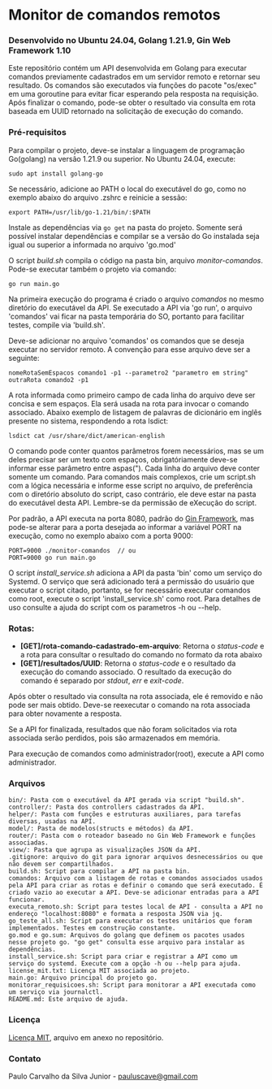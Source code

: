 # Monitor de comandos remotos
### Desenvolvido no Ubuntu 24.04, Golang 1.21.9, Gin Web Framework 1.10

Este repositório contém um API desenvolvida em Golang para executar comandos previamente cadastrados em um servidor remoto e retornar seu resultado. Os comandos são executados via funções do pacote "os/exec" em uma goroutine para evitar ficar esperando pela resposta na requisição. Após finalizar o comando, pode-se obter o resultado via consulta em rota baseada em UUID retornado na solicitação de execução do comando.

### Pré-requisitos
Para compilar o projeto, deve-se instalar a linguagem de programação Go(golang) na versão 1.21.9 ou superior. No Ubuntu 24.04, execute:
```
sudo apt install golang-go
```
Se necessário, adicione ao PATH o local do executável do go, como no exemplo abaixo do arquivo .zshrc e reinicie a sessão:
```
export PATH=/usr/lib/go-1.21/bin/:$PATH
```
Instale as dependências via `go get` na pasta do projeto. Somente será possível instalar dependências e compilar se a versão do Go instalada seja igual ou superior a informada no arquivo 'go.mod'

O script *build.sh* compila o código na pasta bin, arquivo *monitor-comandos*. Pode-se executar também o projeto via comando:
```
go run main.go
```

Na primeira execução do programa é criado o arquivo *comandos* no mesmo diretório do executável da API. Se executado a API via 'go run', o arquivo 'comandos' vai ficar na pasta temporária do SO, portanto para facilitar testes, compile via 'build.sh'. 

Deve-se adicionar no arquivo 'comandos' os comandos que se deseja executar no servidor remoto. A convenção para esse arquivo deve ser a seguinte:
```
nomeRotaSemEspacos comando1 -p1 --parametro2 "parametro em string"
outraRota comando2 -p1
```
A rota informada como primeiro campo de cada linha do arquivo deve ser concisa e sem espaços. Ela será usada na rota para invocar o comando associado. Abaixo exemplo de listagem de palavras de dicionário em inglês presente no sistema, respondendo a rota lsdict:
```
lsdict cat /usr/share/dict/american-english
```
O comando pode conter quantos parâmetros forem necessários, mas se um deles precisar ser um texto com espaços, obrigatóriamente deve-se informar esse parâmetro entre aspas(").
Cada linha do arquivo deve conter somente um comando. Para comandos mais complexos, crie um script.sh com a lógica necessária e informe esse script no arquivo, de preferência com o diretório absoluto do script, caso contrário, ele deve estar na pasta do executável desta API. Lembre-se da permissão de eXecução do script.

Por padrão, a API executa na porta 8080, padrão do [Gin Framework](https://gin-gonic.com/), mas pode-se alterar para a porta desejada ao informar a variável PORT na execução, como no exemplo abaixo com a porta 9000:
```
PORT=9000 ./monitor-comandos  // ou
PORT=9000 go run main.go
```

O script *install_service.sh* adiciona a API da pasta 'bin' como um serviço do Systemd. O serviço que será adicionado terá a permissão do usuário que executar o script citado, portanto, se for necessário executar comandos como root, execute o script 'install_service.sh' como root. Para detalhes de uso consulte a ajuda do script com os parametros -h ou --help.

### Rotas:
- **[GET]/rota-comando-cadastrado-em-arquivo**: Retorna o *status-code* e a rota para consultar o resultado do comando no formato da rota abaixo
- **[GET]/resultados/UUID**: Retorna o *status-code* e o resultado da execução do comando associado. O resultado da execução do comando é separado por *stdout*, *err* e *exit-code*.

Após obter o resultado via consulta na rota associada, ele é removido e não pode ser mais obtido. Deve-se reexecutar o comando na rota associada para obter novamente a resposta.

Se a API for finalizada, resultados que não foram solicitados via rota associada serão perdidos, pois são armazenados em memória.

Para execução de comandos como administrador(root), execute a API como administrador.

### Arquivos

```
bin/: Pasta com o executável da API gerada via script "build.sh".
controller/: Pasta dos controllers cadastrados da API.
helper/: Pasta com funções e estruturas auxiliares, para tarefas diversas, usadas na API.
model/: Pasta de modelos(structs e métodos) da API.
router/: Pasta com o roteador baseado no Gin Web Framework e funções associadas.
view/: Pasta que agrupa as visualizações JSON da API.
.gitignore: arquivo do git para ignorar arquivos desnecessários ou que não devem ser compartilhados.
build.sh: Script para compilar a API na pasta bin.
comandos: Arquivo com a listagem de rotas e comandos associados usados pela API para criar as rotas e definir o comando que será executado. É criado vazio ao executar a API. Deve-se adicionar entradas para a API funcionar.
executa_remoto.sh: Script para testes local de API - consulta a API no endereço "localhost:8080" e formata a resposta JSON via jq.
go_teste_all.sh: Script para executar os testes unitários que foram implementados. Testes em construção constante.
go.mod e go.sum: Arquivos do golang que definem os pacotes usados nesse projeto go. "go get" consulta esse arquivo para instalar as dependências.
install_service.sh: Script para criar e registrar a API como um serviço do systemd. Execute com a opção -h ou --help para ajuda.
license_mit.txt: Licença MIT associada ao projeto.
main.go: Arquivo principal do projeto go.
monitorar_requisicoes.sh: Script para monitorar a API executada como um serviço via journalctl.
README.md: Este arquivo de ajuda.
```

### Licença

[Licença MIT](https://github.com/paulocsilvajr/monitor-comandos/blob/master/license_mit.txt), arquivo em anexo no repositório.

### Contato

Paulo Carvalho da Silva Junior - pauluscave@gmail.com
